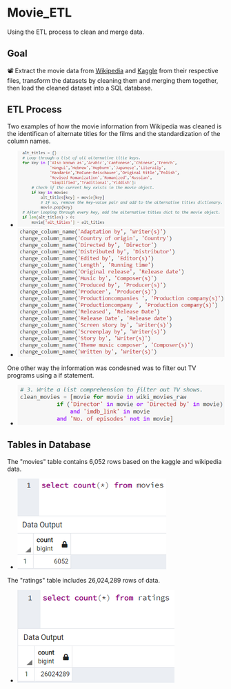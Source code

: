 # Movie_ETL
Using the ETL process to clean and merge data.
## Goal
📽️ Extract the movie data from [Wikipedia](https://github.com/RuthLD/Movie_ETL/blob/main/Resources/movies_metadata.csv) and [Kaggle](https://github.com/RuthLD/Movie_ETL/blob/main/Resources/ratings.csv) from their respective files, transform the datasets by cleaning them and merging them together, then load the cleaned dataset into a SQL database.

## ETL Process
Two examples of how the movie information from Wikipedia was cleaned is the identifican of alternate titles for the films and the standardization of the column names.
* ![alt_titles.png](https://github.com/RuthLD/Movie_ETL/blob/main/Resources/alt_titles.png)
* ![column_names.png](https://github.com/RuthLD/Movie_ETL/blob/main/Resources/column_names.png)


One other way the information was condesned was to filter out TV programs using a if statement.
* ![no_tv.png](https://github.com/RuthLD/Movie_ETL/blob/main/Resources/no_tv.png)

## Tables in Database
The "movies" table contains 6,052 rows based on the kaggle and wikipedia data.
* ![movie_query.png](https://github.com/RuthLD/Movie_ETL/blob/main/Resources/movies_query.png)


The "ratings" table includes 26,024,289 rows of data. 
* ![ratings_query.png](https://github.com/RuthLD/Movie_ETL/blob/main/Resources/ratings_query.png)
